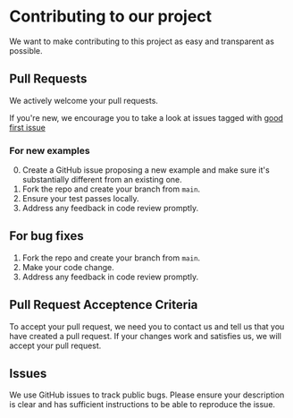 # Contributing to our project

We want to make contributing to this project as easy and transparent as
possible.

## Pull Requests

We actively welcome your pull requests.

If you're new, we encourage you to take a look at issues tagged with [good first issue](https://github.com/TheOriginalJiozx/TopCalculations/issues?q=is%3Aissue+is%3Aopen+label%3A%22good+first+issue%22)

### For new examples

0. Create a GitHub issue proposing a new example and make sure it's substantially different from an existing one.
1. Fork the repo and create your branch from `main`.
3. Ensure your test passes locally.
4. Address any feedback in code review promptly.

## For bug fixes

1. Fork the repo and create your branch from `main`.
2. Make your code change.
3. Address any feedback in code review promptly.

## Pull Request Acceptence Criteria

To accept your pull request, we need you to contact us and tell us that you have created a pull request.
If your changes work and satisfies us, we will accept your pull request.

## Issues

We use GitHub issues to track public bugs. Please ensure your description is
clear and has sufficient instructions to be able to reproduce the issue.
